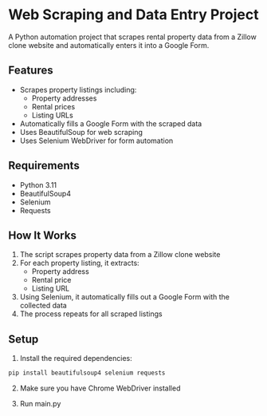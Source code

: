 # Web Scraping and Data Entry Project

A Python automation project that scrapes rental property data from a Zillow clone website and automatically enters it into a Google Form.

## Features

- Scrapes property listings including:
  - Property addresses
  - Rental prices
  - Listing URLs
- Automatically fills a Google Form with the scraped data
- Uses BeautifulSoup for web scraping
- Uses Selenium WebDriver for form automation

## Requirements

- Python 3.11
- BeautifulSoup4
- Selenium
- Requests

## How It Works

1. The script scrapes property data from a Zillow clone website
2. For each property listing, it extracts:
   - Property address
   - Rental price
   - Listing URL
3. Using Selenium, it automatically fills out a Google Form with the collected data
4. The process repeats for all scraped listings

## Setup

1. Install the required dependencies:
```sh
pip install beautifulsoup4 selenium requests
```

2. Make sure you have Chrome WebDriver installed

3. Run main.py